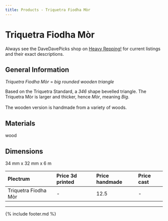 ```yaml
---
title: Products - Triquetra Fiodha Mòr
---
```

# Triquetra Fiodha Mòr

Always see the DaveDavePicks shop on [Heavy Repping!](https://www.heavyrepping.com/store/shop/davedavepicks/) for current listings and their exact descriptions.

## General Information
*Triquetra Fiodha Mòr* = *big rounded wooden triangle*

Based on the Triquetra Standard, a *346* shape bevelled triangle. The Triquetra Mòr is larger and thicker, hence *Mòr*, meaning *Big*.<br/><br/>The wooden version is handmade from a variety of woods.

## Materials
wood

## Dimensions
34 mm x 32 mm x 6 m

| **Plectrum**                                        | **Price 3d printed**   | **Price handmade**   | **Price cast**   |
|:----------------------------------------------------|:-----------------------|:---------------------|:-----------------|
| Triquetra Fiodha Mòr                                          | -               | 12.5             | -         |

---

{% include footer.md %}